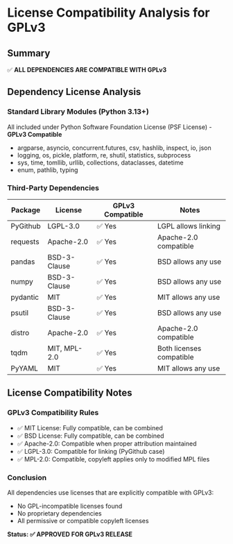 # License Compatibility Analysis for GPLv3

## Summary
✅ **ALL DEPENDENCIES ARE COMPATIBLE WITH GPLv3**

## Dependency License Analysis

### Standard Library Modules (Python 3.13+)
All included under Python Software Foundation License (PSF License) - **GPLv3 Compatible**
- argparse, asyncio, concurrent.futures, csv, hashlib, inspect, io, json
- logging, os, pickle, platform, re, shutil, statistics, subprocess
- sys, time, tomllib, urllib, collections, dataclasses, datetime
- enum, pathlib, typing

### Third-Party Dependencies

| Package | License | GPLv3 Compatible | Notes |
|---------|---------|------------------|--------|
| PyGithub | LGPL-3.0 | ✅ Yes | LGPL allows linking |
| requests | Apache-2.0 | ✅ Yes | Apache-2.0 compatible |
| pandas | BSD-3-Clause | ✅ Yes | BSD allows any use |
| numpy | BSD-3-Clause | ✅ Yes | BSD allows any use |
| pydantic | MIT | ✅ Yes | MIT allows any use |
| psutil | BSD-3-Clause | ✅ Yes | BSD allows any use |
| distro | Apache-2.0 | ✅ Yes | Apache-2.0 compatible |
| tqdm | MIT, MPL-2.0 | ✅ Yes | Both licenses compatible |
| PyYAML | MIT | ✅ Yes | MIT allows any use |

## License Compatibility Notes

### GPLv3 Compatibility Rules
- ✅ MIT License: Fully compatible, can be combined
- ✅ BSD License: Fully compatible, can be combined  
- ✅ Apache-2.0: Compatible when proper attribution maintained
- ✅ LGPL-3.0: Compatible for linking (PyGithub case)
- ✅ MPL-2.0: Compatible, copyleft applies only to modified MPL files

### Conclusion
All dependencies use licenses that are explicitly compatible with GPLv3:
- No GPL-incompatible licenses found
- No proprietary dependencies
- All permissive or compatible copyleft licenses

**Status: ✅ APPROVED FOR GPLv3 RELEASE**

